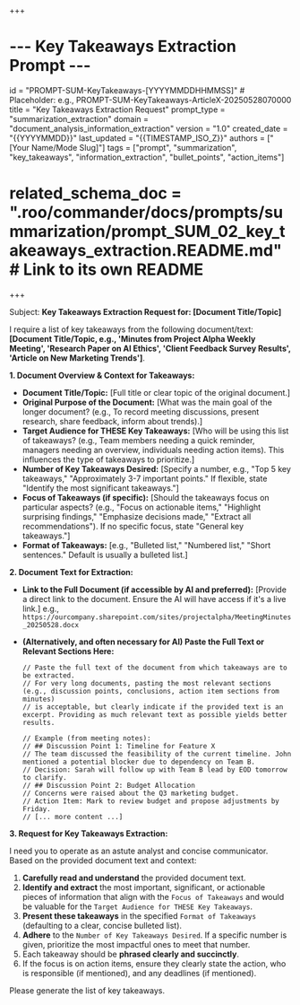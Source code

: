 +++
# --- Key Takeaways Extraction Prompt ---
id = "PROMPT-SUM-KeyTakeaways-[YYYYMMDDHHMMSS]" # Placeholder: e.g., PROMPT-SUM-KeyTakeaways-ArticleX-20250528070000
title = "Key Takeaways Extraction Request"
prompt_type = "summarization_extraction"
domain = "document_analysis_information_extraction"
version = "1.0"
created_date = "{{YYYYMMDD}}"
last_updated = "{{TIMESTAMP_ISO_Z}}"
authors = ["[Your Name/Mode Slug]"]
tags = ["prompt", "summarization", "key_takeaways", "information_extraction", "bullet_points", "action_items"]
# related_schema_doc = ".roo/commander/docs/prompts/summarization/prompt_SUM_02_key_takeaways_extraction.README.md" # Link to its own README
+++

Subject: **Key Takeaways Extraction Request for: [Document Title/Topic]**

I require a list of key takeaways from the following document/text: **[Document Title/Topic, e.g., 'Minutes from Project Alpha Weekly Meeting', 'Research Paper on AI Ethics', 'Client Feedback Survey Results', 'Article on New Marketing Trends']**.

**1. Document Overview & Context for Takeaways:**
   *   **Document Title/Topic:** [Full title or clear topic of the original document.]
   *   **Original Purpose of the Document:** [What was the main goal of the longer document? (e.g., To record meeting discussions, present research, share feedback, inform about trends).]
   *   **Target Audience for THESE Key Takeaways:** [Who will be using this list of takeaways? (e.g., Team members needing a quick reminder, managers needing an overview, individuals needing action items). This influences the type of takeaways to prioritize.]
   *   **Number of Key Takeaways Desired:** [Specify a number, e.g., "Top 5 key takeaways," "Approximately 3-7 important points." If flexible, state "Identify the most significant takeaways."]
   *   **Focus of Takeaways (if specific):** [Should the takeaways focus on particular aspects? (e.g., "Focus on actionable items," "Highlight surprising findings," "Emphasize decisions made," "Extract all recommendations"). If no specific focus, state "General key takeaways."]
   *   **Format of Takeaways:** [e.g., "Bulleted list," "Numbered list," "Short sentences." Default is usually a bulleted list.]

**2. Document Text for Extraction:**

*   **Link to the Full Document (if accessible by AI and preferred):**
    [Provide a direct link to the document. Ensure the AI will have access if it's a live link.]
    e.g., `https://ourcompany.sharepoint.com/sites/projectalpha/MeetingMinutes_20250528.docx`

*   **(Alternatively, and often necessary for AI) Paste the Full Text or Relevant Sections Here:**
    ```text
    // Paste the full text of the document from which takeaways are to be extracted.
    // For very long documents, pasting the most relevant sections (e.g., discussion points, conclusions, action item sections from minutes) 
    // is acceptable, but clearly indicate if the provided text is an excerpt. Providing as much relevant text as possible yields better results.

    // Example (from meeting notes):
    // ## Discussion Point 1: Timeline for Feature X
    // The team discussed the feasibility of the current timeline. John mentioned a potential blocker due to dependency on Team B.
    // Decision: Sarah will follow up with Team B lead by EOD tomorrow to clarify.
    // ## Discussion Point 2: Budget Allocation
    // Concerns were raised about the Q3 marketing budget.
    // Action Item: Mark to review budget and propose adjustments by Friday.
    // [... more content ...]
    ```

**3. Request for Key Takeaways Extraction:**

I need you to operate as an astute analyst and concise communicator. Based on the provided document text and context:

1.  **Carefully read and understand** the provided document text.
2.  **Identify and extract** the most important, significant, or actionable pieces of information that align with the `Focus of Takeaways` and would be valuable for the `Target Audience for THESE Key Takeaways`.
3.  **Present these takeaways** in the specified `Format of Takeaways` (defaulting to a clear, concise bulleted list).
4.  **Adhere** to the `Number of Key Takeaways Desired`. If a specific number is given, prioritize the most impactful ones to meet that number.
5.  Each takeaway should be **phrased clearly and succinctly**.
6.  If the focus is on action items, ensure they clearly state the action, who is responsible (if mentioned), and any deadlines (if mentioned).

Please generate the list of key takeaways.